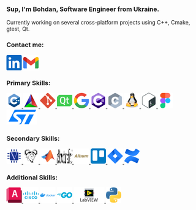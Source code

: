 <h3>Sup, I'm Bohdan, Software Engineer from Ukraine.</h3>
<p>
  Currently working on several cross-platform projects using C++, Cmake, gtest, Qt.
</p>

<h3>Contact me:</h3>
  <a href="https://linkedin.com/in/bohdan-ponomarenko"><img align="center" src="icons/linkedin.svg" width="40" height="40"/></a>
  <a href="mailto:bohdan.ponomarenko.work@gmail.com"><img align="center" src="icons/gmail.svg" width="40" height="40"/></a>

<h3>Primary Skills:</h3>
  <a href="https://en.cppreference.com/w/cpp"> <img src="icons/cpp.svg" width="40" height="40"/> </a>
  <a href="https://cmake.org"> <img src="icons/cmake.svg" width="40" height="40"/> </a>
  <a href="https://git-scm.com/docs"> <img src="icons/git.svg" width="40" height="40"/> </a>
  <a href="https://www.qt.io"> <img src="icons/qt.svg"width="40" height="40"/> </a>
  <a href="hhttps://github.com/google/googletest"> <img src="icons/gtest.svg"width="40" height="40"/> </a>
  <a href="https://dotnet.microsoft.com/en-us/languages/csharp"> <img src="icons/c-sharp.svg" width="40" height="40"/> </a>
  <a href="https://en.cppreference.com/w/c"> <img src="icons/c.svg" width="40" height="40"/> </a>
  <a href="https://www.linux.org"> <img src="icons/linux.svg" width="40" height="40"/> </a>
  <a href="https://www.gnu.org/software/bash"> <img src="icons/bash.svg" width="40" height="40"/> </a>
  <a href="https://www.figma.com/"> <img src="icons/figma.svg" width="40" height="40"/> </a>
  <a href="https://www.st.com/en/microcontrollers-microprocessors/stm32-32-bit-arm-cortex-mcus.html"> <img src="icons/stm.svg" width="80" height="40"/> </a>

<h3>Secondary Skills:</h3>
  <a href="https://standards.ieee.org/ieee/1364/3641"> <img src="icons/verilog.svg" width="40" height="40"/> </a>
  <a href="https://www.gnu.org/software/make/manual/html_node/index.html"> <img src="icons/gnu-make.svg" width="40" height="40"/> </a>
  <a href="https://www.mathworks.com"> <img src="icons/matlab.svg" width="40" height="40"/> </a>
  <a href="https://docutils.sourceforge.io/rst.html"> <img src="icons/reStructuredText.svg" width="40" height="40"/> </a>
  <a href="https://www.altium.com/altium-designer"> <img src="icons/altium-designer.svg" width="40" height="40"/> </a>
  <a href="https://trello.com"> <img src="icons/trello.svg" width="40" height="40"/> </a>
  <a href="https://www.atlassian.com/software/jira"> <img src="icons/jira.svg" width="40" height="40"/> </a>
  <a href="https://www.atlassian.com/software/confluence"> <img src="icons/confluence.svg" width="40" height="40"/> </a>

<h3>Additional Skills:</h3>
  <a href="https://www.autodesk.com/products/autocad/overview"> <img src="icons/autocad.svg" width="40" height="40"/> </a>
  <a href="https://www.netacad.com/courses/packet-tracer"> <img src="icons/cisco.svg" width="40" height="40"/> </a>
  <a href="https://www.docker.com"> <img src="icons/docker.svg" width="40" height="40"/> </a>
  <a href="https://go.dev"> <img src="icons/go.svg" width="40" height="40"/> </a>
  <a href="https://www.ni.com/en/shop/labview.html"> <img src="icons/labview.svg" width="80" height="40"/> </a>
  <a href="https://www.python.org"> <img src="icons/python.svg" width="40" height="40"/> </a>